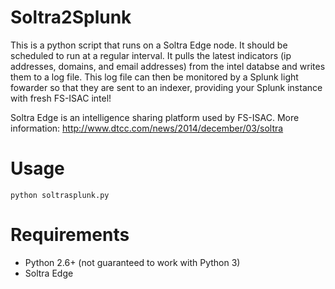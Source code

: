 # Soltra2Splunk
This is a python script that runs on a Soltra Edge node. It should be scheduled to run at a regular interval. It pulls the latest indicators (ip addresses, domains, and email addresses) from the intel databse and writes them to a log file. This log file can then be monitored by a Splunk light fowarder so that they are sent to an indexer, providing your Splunk instance with fresh FS-ISAC intel!

Soltra Edge is an intelligence sharing platform used by FS-ISAC. More information: http://www.dtcc.com/news/2014/december/03/soltra

# Usage
```
python soltrasplunk.py
```

# Requirements
* Python 2.6+ (not guaranteed to work with Python 3)
* Soltra Edge

